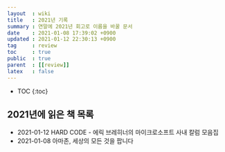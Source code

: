 ```yaml
---
layout  : wiki
title   : 2021년 기록
summary : 연말에 2021년 회고로 이름을 바꿀 문서
date    : 2021-01-08 17:39:02 +0900
updated : 2021-01-12 22:30:13 +0900
tag     : review
toc     : true
public  : true
parent  : [[review]]
latex   : false
---
```

* TOC
{:toc}

##

## 2021년에 읽은 책 목록

- 2021-01-12 HARD CODE - 에릭 브레히너의 마이크로소프트 사내 칼럼 모음집
- 2021-01-08 아마존, 세상의 모든 것을 팝니다

